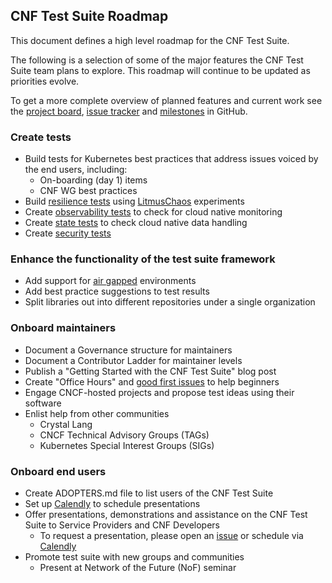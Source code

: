 CNF Test Suite Roadmap
---

This document defines a high level roadmap for the CNF Test Suite.

The following is a selection of some of the major features the CNF Test Suite team plans to explore. This roadmap will continue to be updated as priorities evolve. 

To get a more complete overview of planned features and current work see the [project board](https://github.com/cncf/cnf-testsuite/projects/1), [issue tracker](https://github.com/cncf/cnf-testsuite/issues) and [milestones](https://github.com/cncf/cnf-testsuite/milestones) in GitHub.

### Create tests

- Build tests for Kubernetes best practices that address issues voiced by the end users, including:
    - On-boarding (day 1) items
    - CNF WG best practices
- Build [resilience tests](https://github.com/cncf/cnf-testsuite/blob/main/USAGE.md#resilience-tests) using [LitmusChaos](https://litmuschaos.io/) experiments
- Create [observability tests](https://github.com/cncf/cnf-testsuite/blob/main/USAGE.md#observability-tests) to check for cloud native monitoring
- Create [state tests](https://github.com/cncf/cnf-testsuite/blob/main/USAGE.md#state-tests) to check cloud native data handling
- Create [security tests](https://github.com/cncf/cnf-testsuite/blob/main/USAGE.md#security-tests)

### Enhance the functionality of the test suite framework

- Add support for [air gapped](https://github.com/cncf/cnf-testsuite/labels/air-gapped) environments
- Add best practice suggestions to test results
- Split libraries out into different repositories under a single organization

### Onboard maintainers

- Document a Governance structure for maintainers
- Document a Contributor Ladder for maintainer levels
- Publish a "Getting Started with the CNF Test Suite" blog post
- Create "Office Hours" and [good first issues](https://github.com/cncf/cnf-testsuite/labels/good%20first%20issue) to help beginners
- Engage CNCF-hosted projects and propose test ideas using their software
- Enlist help from other communities
    - Crystal Lang
    - CNCF Technical Advisory Groups (TAGs) 
    - Kubernetes Special Interest Groups (SIGs)

### Onboard end users

- Create ADOPTERS.md file to list users of the CNF Test Suite 
- Set up [Calendly](https://calendly.com/cnftestsuite) to schedule presentations
- Offer presentations, demonstrations and assistance on the CNF Test Suite to Service Providers and CNF Developers
    - To request a presentation, please open an [issue](https://github.com/cncf/cnf-testsuite/issues/new) or schedule via [Calendly](https://calendly.com/cnftestsuite)
- Promote test suite with new groups and communities
    - Present at Network of the Future (NoF) seminar
